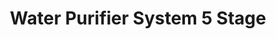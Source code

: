 ---
title: Water Purifier System 5 Stage
slug: water-purifier-2
price: $46
Image01: ../../images/prodSquare/Wps_2.jpg
Image02: 
Image03: 
Image04: 
image1alt: Portrait of wps
---